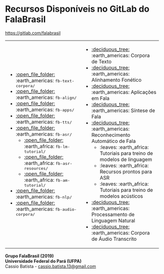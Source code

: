 # Recursos Disponíveis no GitLab do FalaBrasil

https://gitlab.com/falabrasil

<!--begin=html--> 
<table>
<tbody>
<td>
	<ul>
		<li> <a href="https://gitlab.com/fb-text-corpora"                  >:open_file_folder:</a> :earth_americas: <tt>fb-text-corpora/</tt>  </li>
		<li> <a href="https://gitlab.com/fb-align"                         >:open_file_folder:</a> :earth_americas: <tt>fb-align/</tt>         </li>
		<li> <a href="https://gitlab.com/fb-apps"                          >:open_file_folder:</a> :earth_americas: <tt>fb-apps/</tt>          </li>
		<li> <a href="https://gitlab.com/fb-tts"                           >:open_file_folder:</a> :earth_americas: <tt>fb-tts/</tt>           </li>
		<li> <a href="https://gitlab.com/fb-asr"                           >:open_file_folder:</a> :earth_americas: <tt>fb-asr/</tt>
			<ul>
				<li> <a href="https://gitlab.com/fb-asr/fb-lm-tutorial"    >:open_file_folder:</a> :earth_africa:   <tt>fb-lm-tutorial/</tt>    </li>
				<li> <a href="https://gitlab.com/fb-asr/fb-asr-resources"  >:open_file_folder:</a> :earth_africa:   <tt>fb-asr-resources/</tt>  </li>
				<li> <a href="https://gitlab.com/fb-asr/fb-am-tutorial"    >:open_file_folder:</a> :earth_africa:   <tt>fb-am-tutorial/</tt>    </li>
			</ul>
		</li>
		<li> <a href="https://gitlab.com/fb-nlp"                           >:open_file_folder:</a> :earth_americas: <tt>fb-nlp/</tt>            </li>
		<li> <a href="https://gitlab.com/fb-audio-corpora"                 >:open_file_folder:</a> :earth_americas: <tt>fb-audio-corpora/</tt>  </li>
	</ul>
</td>
<td>
	<ul>
		<li> <a href="https://gitlab.com/fb-text-corpora"  >:deciduous_tree:</a>  :earth_americas: Corpora de Texto                              </li>
		<li> <a href="https://gitlab.com/fb-align"         >:deciduous_tree:</a>  :earth_americas: Alinhamento Fonético                          </li>
		<li> <a href="https://gitlab.com/fb-apps"          >:deciduous_tree:</a>  :earth_americas: Aplicações em Fala                            </li>
		<li> <a href="https://gitlab.com/fb-tts"           >:deciduous_tree:</a>  :earth_americas: Síntese de Fala                               </li>
		<li> <a href="https://gitlab.com/fb-asr"           >:deciduous_tree:</a>  :earth_americas: Reconhecimento Automático de Fala
			<ul>
				<li> :leaves:                                                     :earth_africa:   Tutoriais para treino de modelos de linguagem </li>
				<li> :leaves:                                                     :earth_africa:   Recursos prontos para ASR                     </li>
				<li> :leaves:                                                     :earth_africa:   Tutoriais para treino de modelos acústicos    </li>
			</ul>
		</li>
		<li> <a href="https://gitlab.com/fb-nlp"          >:deciduous_tree:</a> :earth_americas: Processamento de Linguagem Natural            </li>
		<li> <a href="https://gitlab.com/fb-audio-corpora">:deciduous_tree:</a> :earth_americas: Corpora de Áudio Transcrito                   </li>
	</ul>
</td>
</tbody>
</table>
<!--end=html--> 

__Grupo FalaBrasil (2019)__    
__Universidade Federal do Pará (UFPA)__    
Cassio Batista - cassio.batista.13@gmail.com
